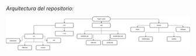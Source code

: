 *Arquitectura del repositorio:*  

![](https://github.com/dbrey/Paper-Lunch/blob/main/assets/GDDImages/Architecture.png)